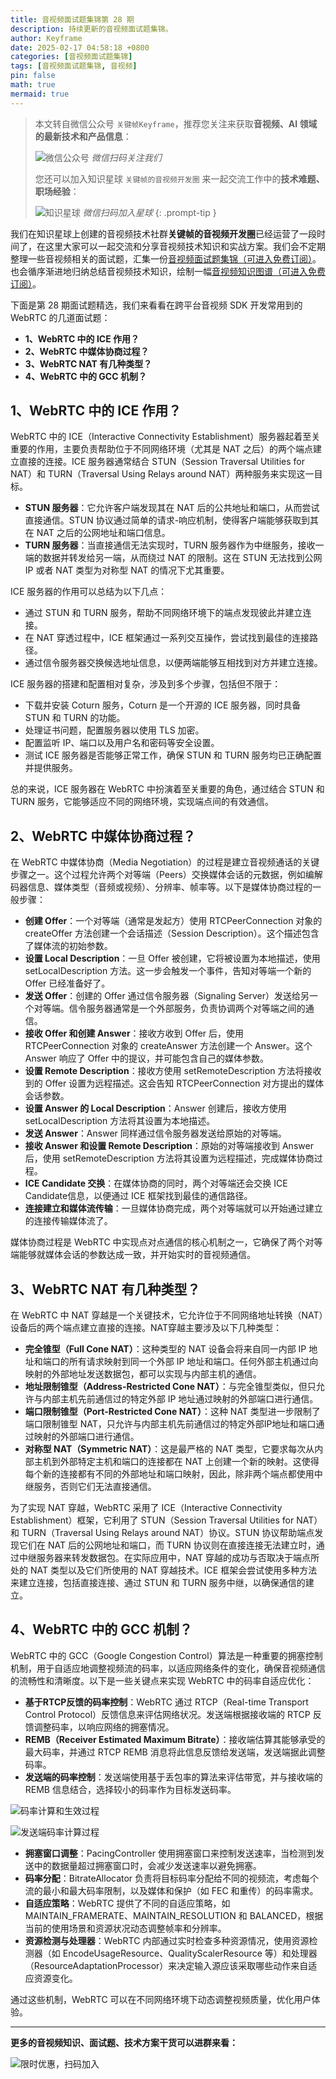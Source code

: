 ```yaml
---
title: 音视频面试题集锦第 28 期
description: 持续更新的音视频面试题集锦。
author: Keyframe
date: 2025-02-17 04:58:18 +0800
categories: [音视频面试题集锦]
tags: [音视频面试题集锦, 音视频]
pin: false
math: true
mermaid: true
---
```


> 本文转自微信公众号 `关键帧Keyframe`，推荐您关注来获取**音视频、AI 领域的最新技术和产品信息**：
>
>![微信公众号](assets/img/keyframe-mp.jpg)
>_微信扫码关注我们_
>
>您还可以加入知识星球 `关键帧的音视频开发圈` 来一起交流工作中的**技术难题、职场经验**：
>
>![知识星球](assets/img/keyframe-zsxq.png)
>_微信扫码加入星球_
{: .prompt-tip }




我们在知识星球上创建的音视频技术社群**关键帧的音视频开发圈**已经运营了一段时间了，在这里大家可以一起交流和分享音视频技术知识和实战方案。我们会不定期整理一些音视频相关的面试题，汇集一份[音视频面试题集锦（可进入免费订阅）](https://mp.weixin.qq.com/mp/appmsgalbum?__biz=MjM5MTkxOTQyMQ==&action=getalbum&album_id=2380776196751425539#wechat_redirect)。也会循序渐进地归纳总结音视频技术知识，绘制一幅[音视频知识图谱（可进入免费订阅）](https://mp.weixin.qq.com/mp/appmsgalbum?__biz=MjM5MTkxOTQyMQ==&action=getalbum&album_id=2349658423078092802#wechat_redirect)。


下面是第 28 期面试题精选，我们来看看在跨平台音视频 SDK 开发常用到的 WebRTC 的几道面试题：

- **1、WebRTC 中的 ICE 作用？**
- **2、WebRTC 中媒体协商过程？**
- **3、WebRTC NAT 有几种类型？**
- **4、WebRTC 中的 GCC 机制？**




## 1、WebRTC 中的 ICE 作用？

WebRTC 中的 ICE（Interactive Connectivity Establishment）服务器起着至关重要的作用，主要负责帮助位于不同网络环境（尤其是 NAT 之后）的两个端点建立直接的连接。ICE 服务器通常结合 STUN（Session Traversal Utilities for NAT）和 TURN（Traversal Using Relays around NAT）两种服务来实现这一目标。

- **STUN 服务器**：它允许客户端发现其在 NAT 后的公共地址和端口，从而尝试直接通信。STUN 协议通过简单的请求-响应机制，使得客户端能够获取到其在 NAT 之后的公网地址和端口信息。
- **TURN 服务器**：当直接通信无法实现时，TURN 服务器作为中继服务，接收一端的数据并转发给另一端，从而绕过 NAT 的限制。这在 STUN 无法找到公网 IP 或者 NAT 类型为对称型 NAT 的情况下尤其重要。


ICE 服务器的作用可以总结为以下几点：

- 通过 STUN 和 TURN 服务，帮助不同网络环境下的端点发现彼此并建立连接。
- 在 NAT 穿透过程中，ICE 框架通过一系列交互操作，尝试找到最佳的连接路径。
- 通过信令服务器交换候选地址信息，以便两端能够互相找到对方并建立连接。

ICE 服务器的搭建和配置相对复杂，涉及到多个步骤，包括但不限于：

- 下载并安装 Coturn 服务，Coturn 是一个开源的 ICE 服务器，同时具备 STUN 和 TURN 的功能。
- 处理证书问题，配置服务器以使用 TLS 加密。
- 配置监听 IP、端口以及用户名和密码等安全设置。
- 测试 ICE 服务器是否能够正常工作，确保 STUN 和 TURN 服务均已正确配置并提供服务。

总的来说，ICE 服务器在 WebRTC 中扮演着至关重要的角色，通过结合 STUN 和 TURN 服务，它能够适应不同的网络环境，实现端点间的有效通信。





## 2、WebRTC 中媒体协商过程？


在 WebRTC 中媒体协商（Media Negotiation）的过程是建立音视频通话的关键步骤之一。这个过程允许两个对等端（Peers）交换媒体会话的元数据，例如编解码器信息、媒体类型（音频或视频）、分辨率、帧率等。以下是媒体协商过程的一般步骤：

- **创建 Offer**：一个对等端（通常是发起方）使用 RTCPeerConnection 对象的 createOffer 方法创建一个会话描述（Session Description）。这个描述包含了媒体流的初始参数。
- **设置 Local Description**：一旦 Offer 被创建，它将被设置为本地描述，使用 setLocalDescription 方法。这一步会触发一个事件，告知对等端一个新的 Offer 已经准备好了。
- **发送 Offer**：创建的 Offer 通过信令服务器（Signaling Server）发送给另一个对等端。信令服务器通常是一个外部服务，负责协调两个对等端之间的通信。
- **接收 Offer 和创建 Answer**：接收方收到 Offer 后，使用 RTCPeerConnection 对象的 createAnswer 方法创建一个 Answer。这个 Answer 响应了 Offer 中的提议，并可能包含自己的媒体参数。
- **设置 Remote Description**：接收方使用 setRemoteDescription 方法将接收到的 Offer 设置为远程描述。这会告知 RTCPeerConnection 对方提出的媒体会话参数。
- **设置 Answer 的 Local Description**：Answer 创建后，接收方使用 setLocalDescription 方法将其设置为本地描述。
- **发送 Answer**：Answer 同样通过信令服务器发送给原始的对等端。
- **接收 Answer 和设置 Remote Description**：原始的对等端接收到 Answer 后，使用 setRemoteDescription 方法将其设置为远程描述，完成媒体协商过程。
- **ICE Candidate 交换**：在媒体协商的同时，两个对等端还会交换 ICE Candidate信息，以便通过 ICE 框架找到最佳的通信路径。
- **连接建立和媒体流传输**：一旦媒体协商完成，两个对等端就可以开始通过建立的连接传输媒体流了。

媒体协商过程是 WebRTC 中实现点对点通信的核心机制之一，它确保了两个对等端能够就媒体会话的参数达成一致，并开始实时的音视频通信。




## 3、WebRTC NAT 有几种类型？

在 WebRTC 中 NAT 穿越是一个关键技术，它允许位于不同网络地址转换（NAT）设备后的两个端点建立直接的连接。NAT穿越主要涉及以下几种类型：

- **完全锥型（Full Cone NAT）**：这种类型的 NAT 设备会将来自同一内部 IP 地址和端口的所有请求映射到同一个外部 IP 地址和端口。任何外部主机通过向映射的外部地址发送数据包，都可以实现与内部主机的通信。
- **地址限制锥型（Address-Restricted Cone NAT）**：与完全锥型类似，但只允许与内部主机先前通信过的特定外部 IP 地址通过映射的外部端口进行通信。
- **端口限制锥型（Port-Restricted Cone NAT）**：这种 NAT 类型进一步限制了端口限制锥型 NAT，只允许与内部主机先前通信过的特定外部IP地址和端口通过映射的外部端口进行通信。
- **对称型 NAT（Symmetric NAT）**：这是最严格的 NAT 类型，它要求每次从内部主机到外部特定主机和端口的连接都在 NAT 上创建一个新的映射。这使得每个新的连接都有不同的外部地址和端口映射，因此，除非两个端点都使用中继服务，否则它们无法直接通信。

为了实现 NAT 穿越，WebRTC 采用了 ICE（Interactive Connectivity Establishment）框架，它利用了 STUN（Session Traversal Utilities for NAT）和 TURN（Traversal Using Relays around NAT）协议。STUN 协议帮助端点发现它们在 NAT 后的公网地址和端口，而 TURN 协议则在直接连接无法建立时，通过中继服务器来转发数据包。在实际应用中，NAT 穿越的成功与否取决于端点所处的 NAT 类型以及它们所使用的 NAT 穿越技术。ICE 框架会尝试使用多种方法来建立连接，包括直接连接、通过 STUN 和 TURN 服务中继，以确保通信的建立。





## 4、WebRTC 中的 GCC 机制？


WebRTC 中的 GCC（Google Congestion Control）算法是一种重要的拥塞控制机制，用于自适应地调整视频流的码率，以适应网络条件的变化，确保音视频通信的流畅性和清晰度。以下是一些关键点来实现 WebRTC 中的码率自适应优化：

- **基于RTCP反馈的码率控制**：WebRTC 通过 RTCP（Real-time Transport Control Protocol）反馈信息来评估网络状况。发送端根据接收端的 RTCP 反馈调整码率，以响应网络的拥塞情况。
- **REMB（Receiver Estimated Maximum Bitrate）**：接收端估算其能够承受的最大码率，并通过 RTCP REMB 消息将此信息反馈给发送端，发送端据此调整码率。
- **发送端的码率控制**：发送端使用基于丢包率的算法来评估带宽，并与接收端的 REMB 信息结合，选择较小的码率作为目标发送码率。


![码率计算和生效过程](assets/resource/av-interview-qa/gcc-1.webp)


![发送端码率计算过程](assets/resource/av-interview-qa/gcc-2.webp)

- **拥塞窗口调整**：PacingController 使用拥塞窗口来控制发送速率，当检测到发送中的数据量超过拥塞窗口时，会减少发送速率以避免拥塞。
- **码率分配**：BitrateAllocator 负责将目标码率分配给不同的视频流，考虑每个流的最小和最大码率限制，以及媒体和保护（如 FEC 和重传）的码率需求。
- **自适应策略**：WebRTC 提供了不同的自适应策略，如 MAINTAIN_FRAMERATE、MAINTAIN_RESOLUTION 和 BALANCED，根据当前的使用场景和资源状况动态调整帧率和分辨率。
- **资源检测与处理器**：WebRTC 内部通过实时检查多种资源情况，使用资源检测器（如 EncodeUsageResource、QualityScalerResource 等）和处理器（ResourceAdaptationProcessor）来决定输入源应该采取哪些动作来自适应资源变化。

通过这些机制，WebRTC 可以在不同网络环境下动态调整视频质量，优化用户体验。






---

**更多的音视频知识、面试题、技术方案干货可以进群来看：**

![限时优惠，扫码加入](assets/img/keyframe-zsxq.png)








